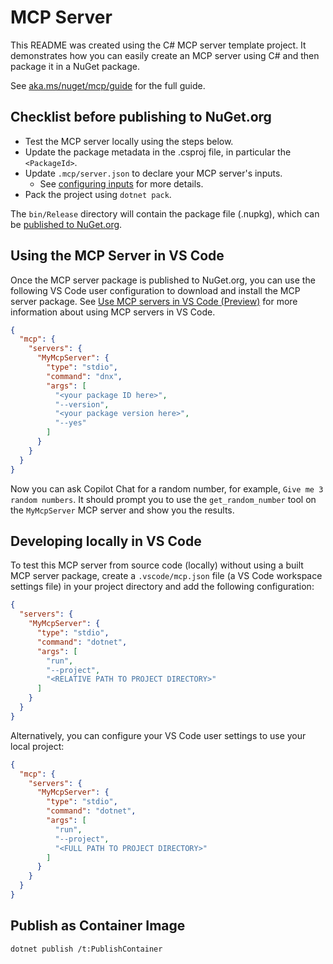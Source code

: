 # MCP Server

This README was created using the C# MCP server template project. It demonstrates how you can easily create an MCP server using C# and then package it in a NuGet package.

See [aka.ms/nuget/mcp/guide](https://aka.ms/nuget/mcp/guide) for the full guide.

## Checklist before publishing to NuGet.org

- Test the MCP server locally using the steps below.
- Update the package metadata in the .csproj file, in particular the `<PackageId>`.
- Update `.mcp/server.json` to declare your MCP server's inputs.
  - See [configuring inputs](https://aka.ms/nuget/mcp/guide/configuring-inputs) for more details.
- Pack the project using `dotnet pack`.

The `bin/Release` directory will contain the package file (.nupkg), which can be [published to NuGet.org](https://learn.microsoft.com/nuget/nuget-org/publish-a-package).

## Using the MCP Server in VS Code

Once the MCP server package is published to NuGet.org, you can use the following VS Code user configuration to download and install the MCP server package. See [Use MCP servers in VS Code (Preview)](https://code.visualstudio.com/docs/copilot/chat/mcp-servers) for more information about using MCP servers in VS Code.

```json
{
  "mcp": {
    "servers": {
      "MyMcpServer": {
        "type": "stdio",
        "command": "dnx",
        "args": [
          "<your package ID here>",
          "--version",
          "<your package version here>",
          "--yes"
        ]
      }
    }
  }
}
```

Now you can ask Copilot Chat for a random number, for example, `Give me 3 random numbers`. It should prompt you to use the `get_random_number` tool on the `MyMcpServer` MCP server and show you the results.

## Developing locally in VS Code

To test this MCP server from source code (locally) without using a built MCP server package, create a `.vscode/mcp.json` file (a VS Code workspace settings file) in your project directory and add the following configuration:

```json
{
  "servers": {
    "MyMcpServer": {
      "type": "stdio",
      "command": "dotnet",
      "args": [
        "run",
        "--project",
        "<RELATIVE PATH TO PROJECT DIRECTORY>"
      ]
    }
  }
}
```

Alternatively, you can configure your VS Code user settings to use your local project:

```json
{
  "mcp": {
    "servers": {
      "MyMcpServer": {
        "type": "stdio",
        "command": "dotnet",
        "args": [
          "run",
          "--project",
          "<FULL PATH TO PROJECT DIRECTORY>"
        ]
      }
    }
  }
}
```

## Publish as Container Image
```sh
dotnet publish /t:PublishContainer
```
